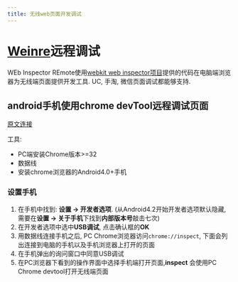 ```yaml
---
title: 无线web页面开发调试
---
```


# [Weinre][3]远程调试

WEb Inspector REmote使用[webkit web inspector项目][2]提供的代码在电脑端浏览器为无线端页面提供开发工具. UC, 手淘, 微信页面调试都能够支持.

[3]: https://people.apache.org/~pmuellr/weinre/docs/1.x/1.5.0/
[2]: http://trac.webkit.org/wiki/WebInspector

## android手机使用chrome devTool远程调试页面

[原文连接][1]

工具:

- PC端安装Chrome版本>=32
- 数据线
- 安装chrome浏览器的Android4.0+手机


### 设置手机

1. 在手机中找到: **设置 -> 开发者选项**. (从Android4.2开始开发者选项默认隐藏, 需要在**设置 -> 关于手机**下找到**内部版本号**敲击七次)
2. 在开发者选项中选中**USB调试**, 点击确认框的**OK**
3. 用数据线连接手机之后, PC Chrome浏览器访问`chrome://inspect`, 下面会列出连接到电脑的手机以及手机浏览器上打开的页面
4. 在手机弹出的询问窗口中同意USB调试
5. 在PC浏览器下看到的操作界面中选择手机端打开页面,**inspect** 会使用PC Chrome devtool打开无线端页面



[1]: https://developers.google.com/web/tools/chrome-devtools/debug/remote-debugging/remote-debugging
